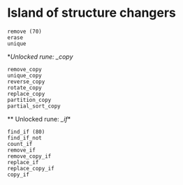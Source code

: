 # Island of structure changers
    remove (70)
    erase
    unique

**Unlocked rune: *_copy**

    remove_copy
    unique_copy
    reverse_copy
    rotate_copy
    replace_copy
    partition_copy
    partial_sort_copy

** Unlocked rune: *_if**

    find_if (80)
    find_if_not
    count_if
    remove_if
    remove_copy_if
    replace_if
    replace_copy_if
    copy_if
